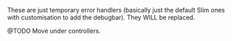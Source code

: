 These are just temporary error handlers (basically just the default Slim ones with customisation to add the debugbar).
They WILL be replaced.

@TODO Move under controllers.